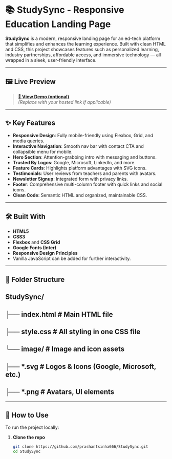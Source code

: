 # 📚 StudySync - Responsive Education Landing Page

**StudySync** is a modern, responsive landing page for an ed-tech platform that simplifies and enhances the learning experience. Built with clean HTML and CSS, this project showcases features such as personalized learning, industry partnerships, affordable access, and immersive technology — all wrapped in a sleek, user-friendly interface.

---

## 🖼️ Live Preview

> **[🔗 View Demo (optional)](https://your-deployment-url.com)**  
*(Replace with your hosted link if applicable)*

---

## ✨ Key Features

- **Responsive Design**: Fully mobile-friendly using Flexbox, Grid, and media queries.
- **Interactive Navigation**: Smooth nav bar with contact CTA and collapsible menu for mobile.
- **Hero Section**: Attention-grabbing intro with messaging and buttons.
- **Trusted By Logos**: Google, Microsoft, LinkedIn, and more.
- **Feature Cards**: Highlights platform advantages with SVG icons.
- **Testimonials**: User reviews from teachers and parents with avatars.
- **Newsletter Signup**: Integrated form with privacy links.
- **Footer**: Comprehensive multi-column footer with quick links and social icons.
- **Clean Code**: Semantic HTML and organized, maintainable CSS.

---

## 🛠️ Built With

- **HTML5**
- **CSS3**
- **Flexbox** and **CSS Grid**
- **Google Fonts (Inter)**
- **Responsive Design Principles**
- Vanilla JavaScript can be added for further interactivity.

---

## 📁 Folder Structure

## StudySync/
## ├── index.html # Main HTML file
## ├── style.css # All styling in one CSS file
## └── image/ # Image and icon assets
## ├── *.svg # Logos & Icons (Google, Microsoft, etc.)
## ├── *.png # Avatars, UI elements


---

## 🧪 How to Use

To run the project locally:

1. **Clone the repo**
   ```bash
   git clone https://github.com/prashantsinha666/StudySync.git
   cd StudySync
